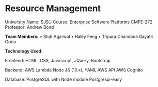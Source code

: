 # Resource Management 

University Name: SJSU
Course: Enterprise Software Platforms CMPE-272
Professor: Andrew Bond

**Team Members:**
• Stuti Agarwal
• Haley Feng
• Tripura Chandana Gayatri Gorla

**Technology Used:**

Frontend:
HTML, CSS, Javascript, JQuery, Bootstrap

Backend:
AWS Lambda
Node JS (10.x), YAML
AWS API
AWS Cognito

Database: 
PostgreSQL with Node module Postgresql-easy
